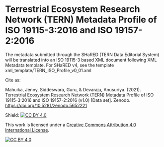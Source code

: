 # Terrestrial Ecosystem Research Network (TERN) Metadata Profile of ISO 19115-3:2016 and ISO 19157-2:2016


The metadata submitted through the SHaRED (TERN Data Editorial System) will be translated into an ISO 19115-3 based XML document following XML Metadata template. For SHaRED v4, see the template xml_template/TERN_ISO_Profile_v0_01.xml

Cite as:

Mahuika, Jenny, Siddeswara, Guru, & Devaraju, Anusuriya. (2021). Terrestrial Ecosystem Research Network (TERN) Metadata Profile of ISO 19115-3:2016 and ISO 19157-2:2016 (v1.0) [Data set]. Zenodo. https://doi.org/10.5281/zenodo.5652221

Shield: [![CC BY 4.0][cc-by-shield]][cc-by]

This work is licensed under a
[Creative Commons Attribution 4.0 International License][cc-by].

[![CC BY 4.0][cc-by-image]][cc-by]

[cc-by]: http://creativecommons.org/licenses/by/4.0/
[cc-by-image]: https://i.creativecommons.org/l/by/4.0/88x31.png
[cc-by-shield]: https://img.shields.io/badge/License-CC%20BY%204.0-lightgrey.svg
